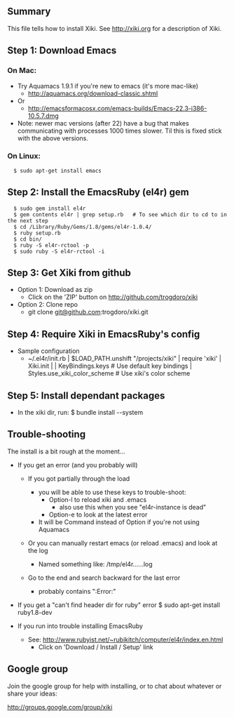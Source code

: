 ## Summary
This file tells how to install Xiki.  See http://xiki.org for a description of Xiki.


## Step 1: Download Emacs

### On Mac:
- Try Aquamacs 1.9.1 if you're new to emacs (it's more mac-like)
  - http://aquamacs.org/download-classic.shtml
- Or
  - http://emacsformacosx.com/emacs-builds/Emacs-22.3-i386-10.5.7.dmg
- Note: newer mac versions (after 22) have a bug that makes communicating with processes 1000 times slower.  Til this is fixed stick with the above versions.

### On Linux:

      $ sudo apt-get install emacs


## Step 2: Install the EmacsRuby (el4r) gem

      $ sudo gem install el4r
      $ gem contents el4r | grep setup.rb   # To see which dir to cd to in the next step
      $ cd /Library/Ruby/Gems/1.8/gems/el4r-1.0.4/
      $ ruby setup.rb
      $ cd bin/
      $ ruby -S el4r-rctool -p
      $ sudo ruby -S el4r-rctool -i

## Step 3: Get Xiki from github
- Option 1: Download as zip
  - Click on the 'ZIP' button on http://github.com/trogdoro/xiki
- Option 2: Clone repo
  - git clone git@github.com:trogdoro/xiki.git


## Step 4: Require Xiki in EmacsRuby's config
- Sample configuration
  - ~/.el4r/init.rb
    | $LOAD_PATH.unshift "/projects/xiki"
    | require 'xiki'
    | Xiki.init
    |
    | KeyBindings.keys   # Use default key bindings
    | Styles.use_xiki_color_scheme   # Use xiki's color scheme


## Step 5: Install dependant packages
- In the xiki dir, run:
$ bundle install --system


## Trouble-shooting
The install is a bit rough at the moment...

- If you get an error (and you probably will)
  - If you got partially through the load
    - you will be able to use these keys to trouble-shoot:
      - Option-l to reload xiki and .emacs
        - also use this when you see "el4r-instance is dead"
      - Option-e to look at the latest error
    - It will be Command instead of Option if you're not using Aquamacs

  - Or you can manually restart emacs (or reload .emacs) and look at the log
    - Named something like: /tmp/el4r......log
  - Go to the end and search backward for the last error
    - probably contains ":Error:"

- If you get a "can't find header dir for ruby" error
  $ sudo apt-get install ruby1.8-dev

- If you run into trouble installing EmacsRuby
  - See: http://www.rubyist.net/~rubikitch/computer/el4r/index.en.html
    - Click on 'Download / Install / Setup' link


## Google group
Join the google group for help with installing, or to chat about whatever or
share your ideas:

  http://groups.google.com/group/xiki


